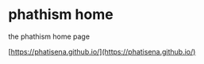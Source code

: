 # phathism home
the phathism home page

[https://phatisena.github.io/](https://phatisena.github.io/)
